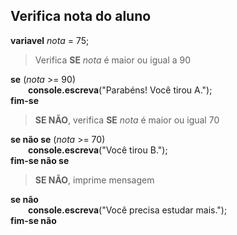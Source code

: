 ## Verifica nota do aluno

**variavel** *nota* = 75;

>Verifica **SE** *nota* é maior ou igual a 90

**se** (*nota* >= 90)<br>
&emsp;&emsp;**console.escreva**("Parabéns! Você tirou A.");<br>
**fim-se**

>**SE NÃO**, verifica **SE** *nota* é maior ou igual 70

**se não se** (*nota* >= 70)<br>
&emsp;&emsp;**console.escreva**("Você tirou B.");<br>
**fim-se não se**

>**SE NÃO**, imprime mensagem

**se não**<br>
&emsp;&emsp;**console.escreva**("Você precisa estudar mais.");<br>
**fim-se não**
